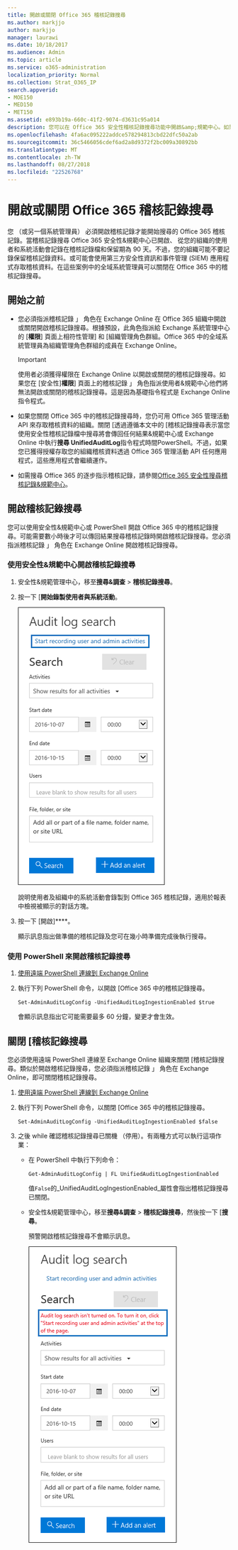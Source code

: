 ```yaml
---
title: 開啟或關閉 Office 365 稽核記錄搜尋
ms.author: markjjo
author: markjjo
manager: laurawi
ms.date: 10/18/2017
ms.audience: Admin
ms.topic: article
ms.service: o365-administration
localization_priority: Normal
ms.collection: Strat_O365_IP
search.appverid:
- MOE150
- MED150
- MET150
ms.assetid: e893b19a-660c-41f2-9074-d3631c95a014
description: 您可以在 Office 365 安全性稽核記錄搜尋功能中開啟&amp;規範中心。如果您變更您注意，您可以開啟時關閉任何時候。關閉稽核記錄搜尋時，系統管理員無法在組織中搜尋使用者與系統管理活動的 Office 365 稽核記錄。
ms.openlocfilehash: 4fa6ac095222addce578294813cbd22dfc50a2ab
ms.sourcegitcommit: 36c5466056cdef6ad2a8d9372f2bc009a30892bb
ms.translationtype: MT
ms.contentlocale: zh-TW
ms.lasthandoff: 08/27/2018
ms.locfileid: "22526768"
---
```

# <a name="turn-office-365-audit-log-search-on-or-off"></a>開啟或關閉 Office 365 稽核記錄搜尋

您 （或另一個系統管理員） 必須開啟稽核記錄才能開始搜尋的 Office 365 稽核記錄。當稽核記錄搜尋 Office 365 安全性&amp;規範中心已開啟、 從您的組織的使用者和系統活動會記錄在稽核記錄檔和保留期為 90 天。不過，您的組織可能不要記錄保留稽核記錄資料。或可能會使用第三方安全性資訊和事件管理 (SIEM) 應用程式存取稽核資料。在這些案例中的全域系統管理員可以關閉在 Office 365 中的稽核記錄搜尋。
  
## <a name="before-you-begin"></a>開始之前

- 您必須指派稽核記錄 」 角色在 Exchange Online 在 Office 365 組織中開啟或關閉開啟稽核記錄搜尋。根據預設，此角色指派給 Exchange 系統管理中心的 [**權限**] 頁面上相符性管理] 和 [組織管理角色群組。Office 365 中的全域系統管理員為組織管理角色群組的成員在 Exchange Online。 
    
    > [!IMPORTANT]
    > 使用者必須獲得權限在 Exchange Online 以開啟或關閉的稽核記錄搜尋。如果您在 [安全性]**權限**] 頁面上的稽核記錄 」 角色指派使用者&amp;規範中心他們將無法開啟或關閉的稽核記錄搜尋。這是因為基礎指令程式是 Exchange Online 指令程式。 
  
- 如果您關閉 Office 365 中的稽核記錄搜尋時，您仍可用 Office 365 管理活動 API 來存取稽核資料的組織。關閉 [透過遵循本文中的 [稽核記錄搜尋表示當您使用安全性稽核記錄檔中搜尋將會傳回任何結果&amp;規範中心或 Exchange Online 中執行**搜尋 UnifiedAuditLog**指令程式時間PowerShell。不過，如果您已獲得授權存取您的組織稽核資料透過 Office 365 管理活動 API 任何應用程式，這些應用程式會繼續運作。 
    
- 如需搜尋 Office 365 的逐步指示稽核記錄，請參閱[Office 365 安全性搜尋稽核記錄&amp;規範中心](search-the-audit-log-in-security-and-compliance.md)。
    
## <a name="turn-on-audit-log-search"></a>開啟稽核記錄搜尋

您可以使用安全性&amp;規範中心或 PowerShell 開啟 Office 365 中的稽核記錄搜尋。可能需要數小時後才可以傳回結果搜尋稽核記錄時開啟稽核記錄搜尋。您必須指派稽核記錄 」 角色在 Exchange Online 開啟稽核記錄搜尋。
  
### <a name="use-the-security-amp-compliance-center-to-turn-on-audit-log-search"></a>使用安全性&amp;規範中心開啟稽核記錄搜尋

1. 安全性&amp;規範管理中心，移至**搜尋&amp;調查** \> **稽核記錄搜尋**。
    
2. 按一下 [**開始錄製使用者與系統活動**。
    
    ![按一下 [開始錄製使用者和系統管理員活動]，來開啟稽核](media/39a9d35f-88d0-4bbe-a962-0be2f838e2bf.png)
  
    說明使用者及組織中的系統活動會錄製到 Office 365 稽核記錄，適用於報表中檢視被顯示的對話方塊。 
    
3. 按一下 [開啟]****。
    
    顯示訊息指出做準備的稽核記錄及您可在幾小時準備完成後執行搜尋。
    
### <a name="use-powershell-to-turn-on-audit-log-search"></a>使用 PowerShell 來開啟稽核記錄搜尋

1. [使用遠端 PowerShell 連線到 Exchange Online](https://go.microsoft.com/fwlink/p/?LinkID=396554)
    
2. 執行下列 PowerShell 命令，以開啟 [Office 365 中的稽核記錄搜尋。
    
    ```
    Set-AdminAuditLogConfig -UnifiedAuditLogIngestionEnabled $true
    ```

    會顯示訊息指出它可能需要最多 60 分鐘，變更才會生效。
  
## <a name="turn-off-audit-log-search"></a>關閉 [稽核記錄搜尋

您必須使用遠端 PowerShell 連線至 Exchange Online 組織來關閉 [稽核記錄搜尋。類似於開啟稽核記錄搜尋，您必須指派稽核記錄 」 角色在 Exchange Online，即可關閉稽核記錄搜尋。
  
1. [使用遠端 PowerShell 連線到 Exchange Online](https://go.microsoft.com/fwlink/p/?LinkID=396554)
    
2. 執行下列 PowerShell 命令，以關閉 [Office 365 中的稽核記錄搜尋。
    
    ```
    Set-AdminAuditLogConfig -UnifiedAuditLogIngestionEnabled $false
    ```

3. 之後 while 確認稽核記錄搜尋已關機 （停用）。有兩種方式可以執行這項作業：
    
    - 在 PowerShell 中執行下列命令：

        ```
        Get-AdminAuditLogConfig | FL UnifiedAuditLogIngestionEnabled
        ```

        值`False`的_UnifiedAuditLogIngestionEnabled_屬性會指出稽核記錄搜尋已關閉。 
    
    - 安全性&amp;規範管理中心，移至**搜尋&amp;調查** \> **稽核記錄搜尋**，然後按一下 [**搜尋**。
    
      預警開啟稽核記錄搜尋不會顯示訊息。 
    
      ![一則訊息，則 dispayed 稽核已關閉](media/dca53da6-1cbe-4fa3-9860-f0d674de9538.png)

